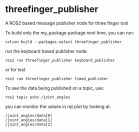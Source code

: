 # threefinger_publisher
A ROS2 based message publisher node for three finger tool

To build only the my_package package next time, you can run:

```console
colcon build --packages-select threefinger_publisher
```

run the keyboard based publisher node:

```
ros2 run threefinger_publisher keyboard_publisher
```
or for test 
```
ros2 run threefinger_publisher timed_publisher
```

To see the data being published on a topic, use:

```
ros2 topic echo /joint_angles
```

you can monitor the values in rqt plot by looking at:

```
/joint_angles/data[0]
/joint_angles/data[1]
/joint_angles/data[2]

```

